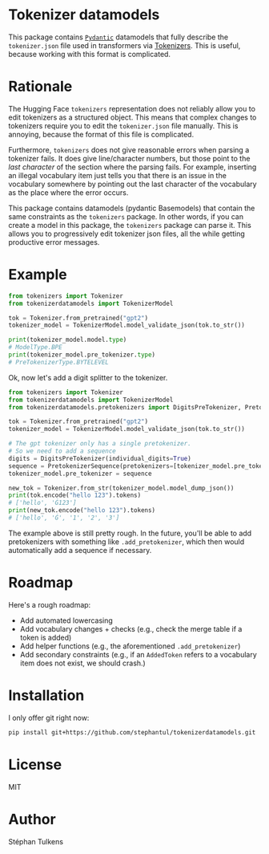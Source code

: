 # Tokenizer datamodels

This package contains [`Pydantic`](https://docs.pydantic.dev/latest/) datamodels that fully describe the `tokenizer.json` file used in transformers via [Tokenizers](https://github.com/huggingface/tokenizers). This is useful, because working with this format is complicated.

# Rationale

The Hugging Face `tokenizers` representation does not reliably allow you to edit tokenizers as a structured object. This means that complex changes to tokenizers require you to edit the `tokenizer.json` file manually. This is annoying, because the format of this file is complicated.

Furthermore, `tokenizers` does not give reasonable errors when parsing a tokenizer fails. It does give line/character numbers, but those point to the _last character_ of the section where the parsing fails. For example, inserting an illegal vocabulary item just tells you that there is an issue in the vocabulary somewhere by pointing out the last character of the vocabulary as the place where the error occurs.

This package contains datamodels (pydantic Basemodels) that contain the same constraints as the `tokenizers` package. In other words, if you can create a model in this package, the `tokenizers` package can parse it. This allows you to progressively edit tokenizer json files, all the while getting productive error messages.

# Example

```python
from tokenizers import Tokenizer
from tokenizerdatamodels import TokenizerModel

tok = Tokenizer.from_pretrained("gpt2")
tokenizer_model = TokenizerModel.model_validate_json(tok.to_str())

print(tokenizer_model.model.type)
# ModelType.BPE
print(tokenizer_model.pre_tokenizer.type)
# PreTokenizerType.BYTELEVEL
```

Ok, now let's add a digit splitter to the tokenizer.

```python
from tokenizers import Tokenizer
from tokenizerdatamodels import TokenizerModel
from tokenizerdatamodels.pretokenizers import DigitsPreTokenizer, PretokenizerSequence

tok = Tokenizer.from_pretrained("gpt2")
tokenizer_model = TokenizerModel.model_validate_json(tok.to_str())

# The gpt tokenizer only has a single pretokenizer.
# So we need to add a sequence
digits = DigitsPreTokenizer(individual_digits=True)
sequence = PretokenizerSequence(pretokenizers=[tokenizer_model.pre_tokenizer, digits])
tokenizer_model.pre_tokenizer = sequence

new_tok = Tokenizer.from_str(tokenizer_model.model_dump_json())
print(tok.encode("hello 123").tokens)
# ['hello', 'Ġ123']
print(new_tok.encode("hello 123").tokens)
# ['hello', 'Ġ', '1', '2', '3']
```

The example above is still pretty rough. In the future, you'll be able to add pretokenizers with something like `.add_pretokenizer`, which then would automatically add a sequence if necessary.

# Roadmap

Here's a rough roadmap:

* Add automated lowercasing
* Add vocabulary changes + checks (e.g., check the merge table if a token is added)
* Add helper functions (e.g., the aforementioned `.add_pretokenizer`)
* Add secondary constraints (e.g., if an `AddedToken` refers to a vocabulary item does not exist, we should crash.)

# Installation

I only offer git right now:

```bash
pip install git+https://github.com/stephantul/tokenizerdatamodels.git
```


# License

MIT

# Author

Stéphan Tulkens
